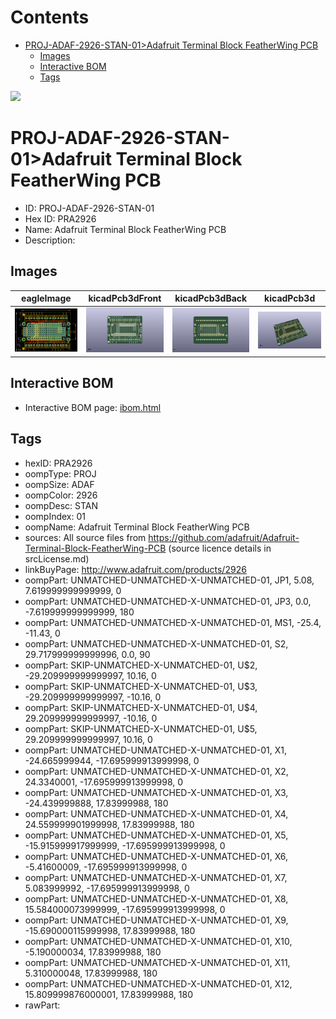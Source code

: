



Contents
========

* [PROJ-ADAF-2926-STAN-01>Adafruit Terminal Block FeatherWing PCB](#proj-adaf-2926-stan-01adafruit-terminal-block-featherwing-pcb)
	* [Images](#images)
	* [Interactive BOM](#interactive-bom)
	* [Tags](#tags)
  
![][im]
# PROJ-ADAF-2926-STAN-01>Adafruit Terminal Block FeatherWing PCB

- ID: PROJ-ADAF-2926-STAN-01
- Hex ID: PRA2926
- Name: Adafruit Terminal Block FeatherWing PCB
- Description: 

## Images
  
  

|eagleImage|kicadPcb3dFront|kicadPcb3dBack|kicadPcb3d|
| :---: | :---: | :---: | :---: |
|[![eagleImage](eagleImage_140.png)](eagleImage_600.png)|[![kicadPcb3dFront](kicadPcb3dFront_140.png)](kicadPcb3dFront_600.png)|[![kicadPcb3dBack](kicadPcb3dBack_140.png)](kicadPcb3dBack_600.png)|[![kicadPcb3d](kicadPcb3d_140.png)](kicadPcb3d_600.png)|

## Interactive BOM

- Interactive BOM page: [ibom.html](kicad/bom/ibom.html)

## Tags

- hexID: PRA2926
- oompType: PROJ
- oompSize: ADAF
- oompColor: 2926
- oompDesc: STAN
- oompIndex: 01
- oompName: Adafruit Terminal Block FeatherWing PCB
- sources: All source files from https://github.com/adafruit/Adafruit-Terminal-Block-FeatherWing-PCB (source licence details in srcLicense.md)
- linkBuyPage: http://www.adafruit.com/products/2926
- oompPart: UNMATCHED-UNMATCHED-X-UNMATCHED-01, JP1, 5.08, 7.619999999999999, 0
- oompPart: UNMATCHED-UNMATCHED-X-UNMATCHED-01, JP3, 0.0, -7.619999999999999, 180
- oompPart: UNMATCHED-UNMATCHED-X-UNMATCHED-01, MS1, -25.4, -11.43, 0
- oompPart: UNMATCHED-UNMATCHED-X-UNMATCHED-01, S2, 29.717999999999996, 0.0, 90
- oompPart: SKIP-UNMATCHED-X-UNMATCHED-01, U$2, -29.209999999999997, 10.16, 0
- oompPart: SKIP-UNMATCHED-X-UNMATCHED-01, U$3, -29.209999999999997, -10.16, 0
- oompPart: SKIP-UNMATCHED-X-UNMATCHED-01, U$4, 29.209999999999997, -10.16, 0
- oompPart: SKIP-UNMATCHED-X-UNMATCHED-01, U$5, 29.209999999999997, 10.16, 0
- oompPart: UNMATCHED-UNMATCHED-X-UNMATCHED-01, X1, -24.665999944, -17.695999913999998, 0
- oompPart: UNMATCHED-UNMATCHED-X-UNMATCHED-01, X2, 24.3340001, -17.695999913999998, 0
- oompPart: UNMATCHED-UNMATCHED-X-UNMATCHED-01, X3, -24.439999888, 17.83999988, 180
- oompPart: UNMATCHED-UNMATCHED-X-UNMATCHED-01, X4, 24.559999901999998, 17.83999988, 180
- oompPart: UNMATCHED-UNMATCHED-X-UNMATCHED-01, X5, -15.915999917999999, -17.695999913999998, 0
- oompPart: UNMATCHED-UNMATCHED-X-UNMATCHED-01, X6, -5.41600009, -17.695999913999998, 0
- oompPart: UNMATCHED-UNMATCHED-X-UNMATCHED-01, X7, 5.083999992, -17.695999913999998, 0
- oompPart: UNMATCHED-UNMATCHED-X-UNMATCHED-01, X8, 15.584000073999999, -17.695999913999998, 0
- oompPart: UNMATCHED-UNMATCHED-X-UNMATCHED-01, X9, -15.690000115999998, 17.83999988, 180
- oompPart: UNMATCHED-UNMATCHED-X-UNMATCHED-01, X10, -5.190000034, 17.83999988, 180
- oompPart: UNMATCHED-UNMATCHED-X-UNMATCHED-01, X11, 5.310000048, 17.83999988, 180
- oompPart: UNMATCHED-UNMATCHED-X-UNMATCHED-01, X12, 15.809999876000001, 17.83999988, 180
- rawPart: 



[im]: kicadPcb3d_450.png
